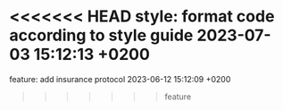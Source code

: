 <<<<<<< HEAD
style: format code according to style guide 2023-07-03 15:12:13 +0200
=======
feature: add insurance protocol 2023-06-12 15:12:09 +0200
>>>>>>> feature

